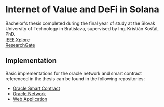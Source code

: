 # Internet of Value and DeFi in Solana

Bachelor's thesis completed during the final year of study at the Slovak University of Technology in Bratislava, supervised by Ing. Kristián Košťál, PhD.  
[IEEE Xplore](http://dx.doi.org/10.1109/Blockchain60715.2023.00028)  
[ResearchGate](https://www.researchgate.net/publication/376830501_Omniscient_The_Universal_Blockchain_Oracle)  

## Implementation
Basic implementations for the oracle network and smart contract referenced in the thesis can be found in the following repositories:  
- [Oracle Smart Contract](https://github.com/xduricai/bp-smart-contract)
- [Oracle Network](https://github.com/xduricai/bp-oracle-network)
- [Web Application](https://github.com/xduricai/bp-web-app)


